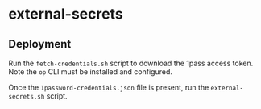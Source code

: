 external-secrets
================

Deployment
----------

Run the `fetch-credentials.sh` script to download the 1pass access token.  Note the `op` CLI must be installed and configured.

Once the `1password-credentials.json` file is present, run the `external-secrets.sh` script.
